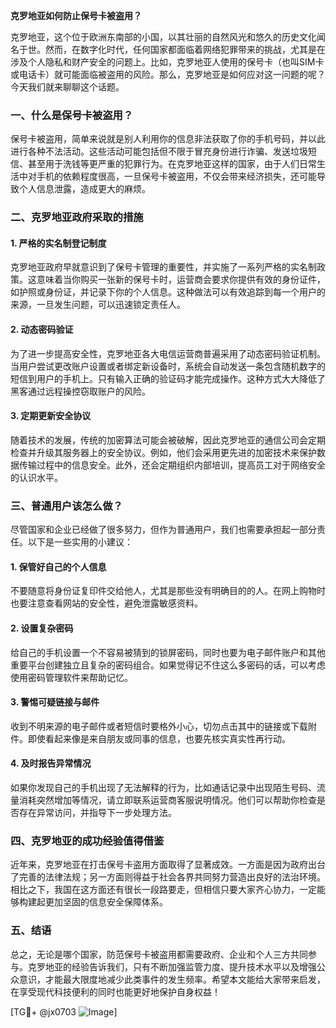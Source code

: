 **克罗地亚如何防止保号卡被盗用？**

克罗地亚，这个位于欧洲东南部的小国，以其壮丽的自然风光和悠久的历史文化闻名于世。然而，在数字化时代，任何国家都面临着网络犯罪带来的挑战，尤其是在涉及个人隐私和财产安全的问题上。比如，克罗地亚人使用的保号卡（也叫SIM卡或电话卡）就可能面临被盗用的风险。那么，克罗地亚是如何应对这一问题的呢？今天我们就来聊聊这个话题。

### 一、什么是保号卡被盗用？

保号卡被盗用，简单来说就是别人利用你的信息非法获取了你的手机号码，并以此进行各种不法活动。这些活动可能包括但不限于冒充身份进行诈骗、发送垃圾短信、甚至用于洗钱等更严重的犯罪行为。在克罗地亚这样的国家，由于人们日常生活中对手机的依赖程度很高，一旦保号卡被盗用，不仅会带来经济损失，还可能导致个人信息泄露，造成更大的麻烦。

### 二、克罗地亚政府采取的措施

#### 1. **严格的实名制登记制度**
克罗地亚政府早就意识到了保号卡管理的重要性，并实施了一系列严格的实名制政策。这意味着当你购买一张新的保号卡时，运营商会要求你提供有效的身份证件，如护照或身份证，并记录下你的个人信息。这种做法可以有效追踪到每一个用户的来源，一旦发生问题，可以迅速锁定责任人。

#### 2. **动态密码验证**
为了进一步提高安全性，克罗地亚各大电信运营商普遍采用了动态密码验证机制。当用户尝试更改账户设置或者绑定新设备时，系统会自动发送一条包含随机数字的短信到用户的手机上。只有输入正确的验证码才能完成操作。这种方式大大降低了黑客通过远程操控窃取账户的风险。

#### 3. **定期更新安全协议**
随着技术的发展，传统的加密算法可能会被破解，因此克罗地亚的通信公司会定期检查并升级其服务器上的安全协议。例如，他们会采用更先进的加密技术来保护数据传输过程中的信息安全。此外，还会定期组织内部培训，提高员工对于网络安全的认识水平。

### 三、普通用户该怎么做？

尽管国家和企业已经做了很多努力，但作为普通用户，我们也需要承担起一部分责任。以下是一些实用的小建议：

#### 1. **保管好自己的个人信息**
不要随意将身份证复印件交给他人，尤其是那些没有明确目的的人。在网上购物时也要注意查看网站的安全性，避免泄露敏感资料。

#### 2. **设置复杂密码**
给自己的手机设置一个不容易被猜到的锁屏密码，同时也要为电子邮件账户和其他重要平台创建独立且复杂的密码组合。如果觉得记不住这么多密码的话，可以考虑使用密码管理软件来帮助记忆。

#### 3. **警惕可疑链接与邮件**
收到不明来源的电子邮件或者短信时要格外小心，切勿点击其中的链接或下载附件。即使看起来像是来自朋友或同事的信息，也要先核实真实性再行动。

#### 4. **及时报告异常情况**
如果你发现自己的手机出现了无法解释的行为，比如通话记录中出现陌生号码、流量消耗突然增加等情况，请立即联系运营商客服说明情况。他们可以帮助你检查是否存在异常访问，并指导下一步处理方法。

### 四、克罗地亚的成功经验值得借鉴

近年来，克罗地亚在打击保号卡盗用方面取得了显著成效。一方面是因为政府出台了完善的法律法规；另一方面则得益于社会各界共同努力营造出良好的法治环境。相比之下，我国在这方面还有很长一段路要走，但相信只要大家齐心协力，一定能够构建起更加坚固的信息安全保障体系。

### 五、结语

总之，无论是哪个国家，防范保号卡被盗用都需要政府、企业和个人三方共同参与。克罗地亚的经验告诉我们，只有不断加强监管力度、提升技术水平以及增强公众意识，才能最大限度地减少此类事件的发生频率。希望本文能给大家带来启发，在享受现代科技便利的同时也能更好地保护自身权益！

[TG💪+ @jx0703 ![Image](https://github.com/user-attachments/assets/dbca1d08-cadb-493c-b0ec-ad6f7a83f270)]